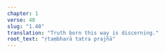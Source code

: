 ```yaml
---
chapter: 1
verse: 48
slug: "1.48"
translation: "Truth born this way is discerning."
root_text: "ṛtaṃbharā tatra prajñā"
---
```


